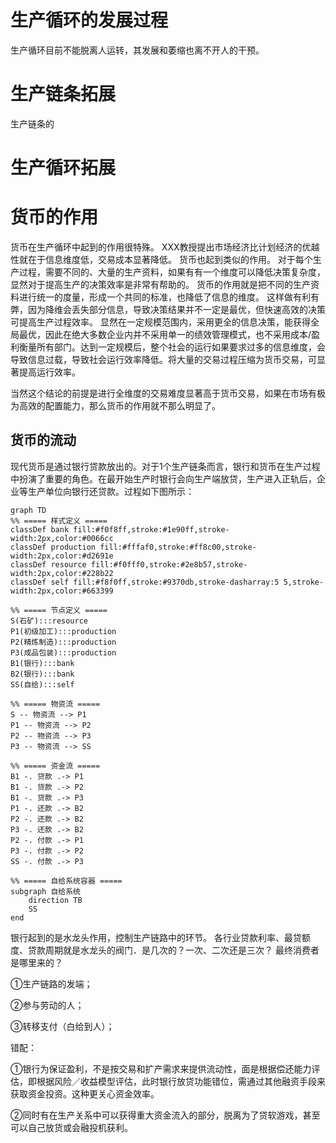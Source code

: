 # 生产循环的发展过程

生产循环目前不能脱离人运转，其发展和萎缩也离不开人的干预。

# 生产链条拓展

生产链条的

# 生产循环拓展

# 货币的作用

货币在生产循环中起到的作用很特殊。
XXX教授提出市场经济比计划经济的优越性就在于信息维度低，交易成本显著降低。
货币也起到类似的作用。
对于每个生产过程，需要不同的、大量的生产资料，如果有有一个维度可以降低决策复杂度，显然对于提高生产的决策效率是非常有帮助的。
货币的作用就是把不同的生产资料进行统一的度量，形成一个共同的标准，也降低了信息的维度。
这样做有利有弊，因为降维会丢失部分信息，导致决策结果并不一定是最优，但快速高效的决策可提高生产过程效率。
显然在一定规模范围内，采用更全的信息决策，能获得全局最优，因此在绝大多数企业内并不采用单一的绩效管理模式，也不采用成本/盈利衡量所有部门。达到一定规模后，整个社会的运行如果要求过多的信息维度，会导致信息过载，导致社会运行效率降低。将大量的交易过程压缩为货币交易，可显著提高运行效率。

当然这个结论的前提是进行全维度的交易难度显著高于货币交易，如果在市场有极为高效的配置能力，那么货币的作用就不那么明显了。

## 货币的流动

现代货币是通过银行贷款放出的。对于1个生产链条而言，银行和货币在生产过程中扮演了重要的角色。在最开始生产时银行会向生产端放贷，生产进入正轨后，企业等生产单位向银行还贷款。过程如下图所示：


```mermaid
graph TD
%% ===== 样式定义 =====
classDef bank fill:#f0f8ff,stroke:#1e90ff,stroke-width:2px,color:#0066cc
classDef production fill:#fffaf0,stroke:#ff8c00,stroke-width:2px,color:#d2691e
classDef resource fill:#f0fff0,stroke:#2e8b57,stroke-width:2px,color:#228b22
classDef self fill:#f8f0ff,stroke:#9370db,stroke-dasharray:5 5,stroke-width:2px,color:#663399

%% ===== 节点定义 =====
S(石矿):::resource
P1(初级加工):::production
P2(精炼制造):::production
P3(成品包装):::production
B1(银行):::bank
B2(银行):::bank
SS(自给):::self

%% ===== 物资流 =====
S -- 物资流 --> P1
P1 -- 物资流 --> P2
P2 -- 物资流 --> P3
P3 -- 物资流 --> SS

%% ===== 资金流 =====
B1 -. 贷款 .-> P1
B1 -. 贷款 .-> P2
B1 -. 贷款 .-> P3
P1 -. 还款 .-> B2
P2 -. 还款 .-> B2
P3 -. 还款 .-> B2
P2 -. 付款 .-> P1
P3 -. 付款 .-> P2
SS -. 付款 .-> P3

%% ===== 自给系统容器 =====
subgraph 自给系统
    direction TB
    SS
end
```


银行起到的是水龙头作用，控制生产链路中的环节。
各行业贷款利率、最贷额度、贷款周期就是水龙头的阀门．是几次的？一次、二次还是三次？
最终消费者是哪里来的？


①生产链路的发端；


②参与劳动的人；


③转移支付（白给到人）；


错配：

①银行为保证盈利，不是按交易和扩产需求来提供流动性，面是根据偿还能力评估，即根据风险／收益模型评估，此时银行放贷功能错位，需通过其他融资手段来获取资金投资。这种更关心资金效率。

②同时有在生产关系中可以获得重大资金流入的部分，脱离为了贷软游戏，甚至可以自己放货或会融投机获利。
